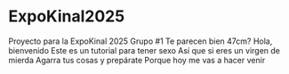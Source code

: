 # ExpoKinal2025
Proyecto para la ExpoKinal 2025 Grupo #1
Te parecen bien 47cm?
Hola, bienvenido
Este es un tutorial para tener sexo
Así que si eres un virgen de mierda
Agarra tus cosas y prepárate
Porque hoy me vas a hacer venir
